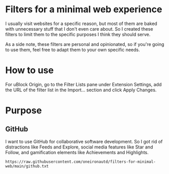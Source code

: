# Filters for a minimal web experience

I usually visit websites for a specific reason, but most of them are baked with unnecessary stuff that I don't even care about. So I created these filters to limit them to the specific purposes I think they should serve.

As a side note, these filters are personal and opinionated, so if you're going to use them, feel free to adapt them to your own specific needs.

# How to use

For uBlock Origin, go to the Filter Lists pane under Extension Settings, add the URL of the filter list in the Import... section and click Apply Changes.

# Purpose

## GitHub

I want to use GitHub for collaborative software development. So I got rid of distractions like Feeds and Explore, social media features like Star and Follow, and gamification elements like Achievements and Highlights.

```
https://raw.githubusercontent.com/oneironautd/filters-for-minimal-web/main/github.txt
``` 
